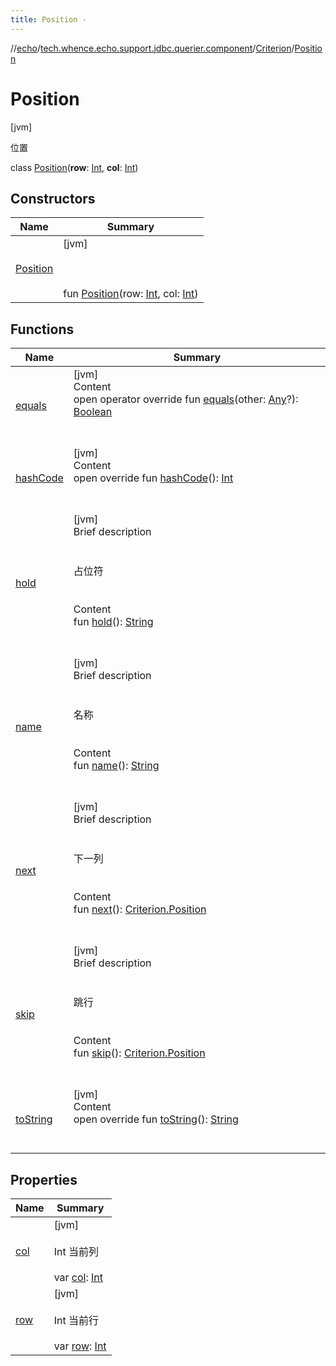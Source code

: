 ```yaml
---
title: Position -
---
```

//[echo](../../../index.md)/[tech.whence.echo.support.jdbc.querier.component](../../index.md)/[Criterion](../index.md)/[Position](index.md)



# Position  
 [jvm] 

位置

class [Position](index.md)(**row**: [Int](https://kotlinlang.org/api/latest/jvm/stdlib/kotlin/-int/index.html), **col**: [Int](https://kotlinlang.org/api/latest/jvm/stdlib/kotlin/-int/index.html))   


## Constructors  
  
|  Name|  Summary| 
|---|---|
| [Position](-position.md)|  [jvm] <br><br><br><br>fun [Position](-position.md)(row: [Int](https://kotlinlang.org/api/latest/jvm/stdlib/kotlin/-int/index.html), col: [Int](https://kotlinlang.org/api/latest/jvm/stdlib/kotlin/-int/index.html))   <br>


## Functions  
  
|  Name|  Summary| 
|---|---|
| [equals](../../../tech.whence.echo.webclient.response.exception/-response-unrecognized-exception/index.md#kotlin/Any/equals/#kotlin.Any?/PointingToDeclaration/)| [jvm]  <br>Content  <br>open operator override fun [equals](../../../tech.whence.echo.webclient.response.exception/-response-unrecognized-exception/index.md#kotlin/Any/equals/#kotlin.Any?/PointingToDeclaration/)(other: [Any](https://kotlinlang.org/api/latest/jvm/stdlib/kotlin/-any/index.html)?): [Boolean](https://kotlinlang.org/api/latest/jvm/stdlib/kotlin/-boolean/index.html)  <br><br><br>
| [hashCode](../../../tech.whence.echo.webclient.response.exception/-response-unrecognized-exception/index.md#kotlin/Any/hashCode/#/PointingToDeclaration/)| [jvm]  <br>Content  <br>open override fun [hashCode](../../../tech.whence.echo.webclient.response.exception/-response-unrecognized-exception/index.md#kotlin/Any/hashCode/#/PointingToDeclaration/)(): [Int](https://kotlinlang.org/api/latest/jvm/stdlib/kotlin/-int/index.html)  <br><br><br>
| [hold](hold.md)| [jvm]  <br>Brief description  <br><br><br>占位符<br><br>  <br>Content  <br>fun [hold](hold.md)(): [String](https://kotlinlang.org/api/latest/jvm/stdlib/kotlin/-string/index.html)  <br><br><br>
| [name](name.md)| [jvm]  <br>Brief description  <br><br><br>名称<br><br>  <br>Content  <br>fun [name](name.md)(): [String](https://kotlinlang.org/api/latest/jvm/stdlib/kotlin/-string/index.html)  <br><br><br>
| [next](next.md)| [jvm]  <br>Brief description  <br><br><br>下一列<br><br>  <br>Content  <br>fun [next](next.md)(): [Criterion.Position](index.md)  <br><br><br>
| [skip](skip.md)| [jvm]  <br>Brief description  <br><br><br>跳行<br><br>  <br>Content  <br>fun [skip](skip.md)(): [Criterion.Position](index.md)  <br><br><br>
| [toString](../../../tech.whence.echo.webclient.response.exception/-response-unrecognized-exception/index.md#kotlin/Any/toString/#/PointingToDeclaration/)| [jvm]  <br>Content  <br>open override fun [toString](../../../tech.whence.echo.webclient.response.exception/-response-unrecognized-exception/index.md#kotlin/Any/toString/#/PointingToDeclaration/)(): [String](https://kotlinlang.org/api/latest/jvm/stdlib/kotlin/-string/index.html)  <br><br><br>


## Properties  
  
|  Name|  Summary| 
|---|---|
| [col](index.md#tech.whence.echo.support.jdbc.querier.component/Criterion.Position/col/#/PointingToDeclaration/)|  [jvm] <br><br>Int 当前列<br><br>var [col](index.md#tech.whence.echo.support.jdbc.querier.component/Criterion.Position/col/#/PointingToDeclaration/): [Int](https://kotlinlang.org/api/latest/jvm/stdlib/kotlin/-int/index.html)   <br>
| [row](index.md#tech.whence.echo.support.jdbc.querier.component/Criterion.Position/row/#/PointingToDeclaration/)|  [jvm] <br><br>Int 当前行<br><br>var [row](index.md#tech.whence.echo.support.jdbc.querier.component/Criterion.Position/row/#/PointingToDeclaration/): [Int](https://kotlinlang.org/api/latest/jvm/stdlib/kotlin/-int/index.html)   <br>

